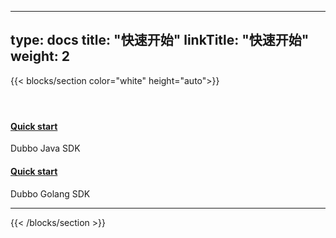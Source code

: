 
---
type: docs
title: "快速开始"
linkTitle: "快速开始"
weight: 2
---

{{< blocks/section color="white" height="auto">}}
<div class="td-content list-page">
    <div class="lead"></div><header class="article-meta">
    </header><div class="row">
    <div class="col-sm col-md-6 mb-4 mb-md-0">
        <div class="h-100 card shadow" href="#">
            <div class="card-body">
                <h4 class="card-title">
                    <a target="_blank" href="https://dubbo.apache.org/cn/java-sdk/v3.x/quick-start">Quick start</a>
                </h4>
                <p>Dubbo Java SDK</p>
            </div>
        </div>
    </div>
    <div class="col-sm col-md-6 mb-4 mb-md-0">
        <div class="h-100 card shadow">
            <div class="card-body">
                <h4 class="card-title">
                    <a target="_blank" href="https://dubbo.apache.org/cn/golang-sdk/quick-start/">Quick start</a>
                </h4>
                <p>Dubbo Golang SDK</p>
            </div>
        </div>
    </div>

</div>
<hr>
</div>

{{< /blocks/section >}}